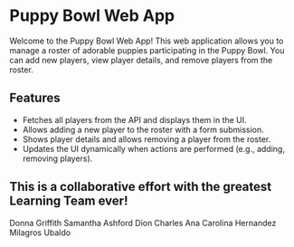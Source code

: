 # Puppy Bowl Web App

Welcome to the Puppy Bowl Web App! This web application allows you to manage a roster of adorable puppies participating in the Puppy Bowl. You can add new players, view player details, and remove players from the roster.

## Features

- Fetches all players from the API and displays them in the UI.
- Allows adding a new player to the roster with a form submission.
- Shows player details and allows removing a player from the roster.
- Updates the UI dynamically when actions are performed (e.g., adding, removing players).

## This is a collaborative effort with the greatest Learning Team ever!
Donna Griffith
Samantha Ashford
Dion Charles
Ana Carolina Hernandez
Milagros Ubaldo
